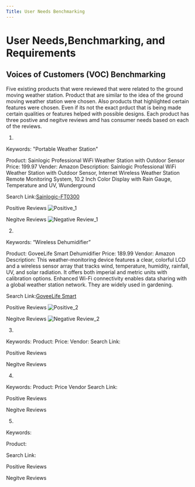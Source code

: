 ```yaml
---
Title: User Needs Benchmarking
---
```

# User Needs,Benchmarking, and Requirements 
## Voices of Customers (VOC) Benchmarking
Five existing products that were reviewed that were related to the ground moving weather station. Product that are similar to the idea of the ground moving weather station were chosen. Also products that highlighted certain features were chosen. Even if its not the exact prduct that is being made certain qualities or features helped with possible designs. Each product has three postive and negitve reviews amd has consumer needs based on each of the reviews.

1.

Keywords: "Portable Weather Station"

Product: Sainlogic Professional WiFi Weather Station with Outdoor Sensor
Price: 199.97
Vender: Amazon
Description: Sainlogic Professional WiFi Weather Station with Outdoor Sensor, Internet Wireless Weather Station Remote Monitoring System, 10.2 Inch Color Display with Rain Gauge, Temperature and UV, Wunderground

Search Link:[Sainlogic-FT0300](https://www.amazon.com/sainlogic-FT0300-Sainlogic-Weather-Station/dp/B0836FVVYZ/ref=cm_cr_arp_d_product_top?ie=UTF8)

Positive Reviews
![Positive_1](https://github.com/EGR314-Spring2024-Team303/EGR314-Spring2024-Team303.github.io/assets/156718379/e4cbe2b3-c947-420b-b9c7-6c773daefda1)

Negitve Reviews
![Negative Review_1](https://github.com/EGR314-Spring2024-Team303/EGR314-Spring2024-Team303.github.io/assets/156718379/79d601f5-39e8-4d3e-9a1b-663e2815d336)


2.
Keywords:  “Wireless Dehumidifier” 

Product: GoveeLife Smart Dehumidifier
Price: 189.99
Vendor: Amazon
Description: This weather-monitoring device features a clear, colorful LCD and a wireless sensor array that tracks wind, temperature, humidity, rainfall, UV, and solar radiation. It offers both imperial and metric units with calibration options. Enhanced Wi-Fi connectivity enables data sharing with a global weather station network. They are widely used in gardening. 	

Search Link:[GoveeLife Smart](https://www.amazon.com/Govee-Life-Dehumidifier-Continuous-Dehumidifiers/dp/B0BQMQPJXP/ref=sr_1_3_sspa?crid=1F9Z4FSWH740L&keywords=wireless+dehumidifier&qid=1705371036&sprefix=wireless+dehumidifier%2Caps%2C234&sr=8-3-spons&sp_csd=d2lkZ2V0TmFtZT1zcF9hdGY&psc=1)


Positive Reviews
![Positive_2](https://github.com/EGR314-Spring2024-Team303/EGR314-Spring2024-Team303.github.io/assets/156718379/db9dc61a-cb52-44e8-9c98-d33ee940c6e7)

Negitve Reviews
![Negative Review_2](https://github.com/EGR314-Spring2024-Team303/EGR314-Spring2024-Team303.github.io/assets/156718379/31eac0aa-793f-4bc4-9bbe-d11228e1cf4e)


3.
Keywords: 
Product: 
Price:
Vendor:
Search Link:

Positive Reviews

Negitve Reviews


4.
Keywords: 
Product: 
Price
Vendor
Search Link:

Positive Reviews

Negitve Reviews

5.
Keywords: 

Product: 

Search Link:

Positive Reviews

Negitve Reviews
